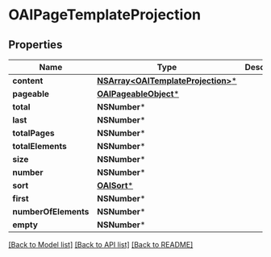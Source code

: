 # OAIPageTemplateProjection

## Properties
Name | Type | Description | Notes
------------ | ------------- | ------------- | -------------
**content** | [**NSArray&lt;OAITemplateProjection&gt;***](OAITemplateProjection) |  | [optional] 
**pageable** | [**OAIPageableObject***](OAIPageableObject) |  | [optional] 
**total** | **NSNumber*** |  | [optional] 
**last** | **NSNumber*** |  | [optional] 
**totalPages** | **NSNumber*** |  | [optional] 
**totalElements** | **NSNumber*** |  | [optional] 
**size** | **NSNumber*** |  | [optional] 
**number** | **NSNumber*** |  | [optional] 
**sort** | [**OAISort***](OAISort) |  | [optional] 
**first** | **NSNumber*** |  | [optional] 
**numberOfElements** | **NSNumber*** |  | [optional] 
**empty** | **NSNumber*** |  | [optional] 

[[Back to Model list]](../README#documentation-for-models) [[Back to API list]](../README#documentation-for-api-endpoints) [[Back to README]](../README)


